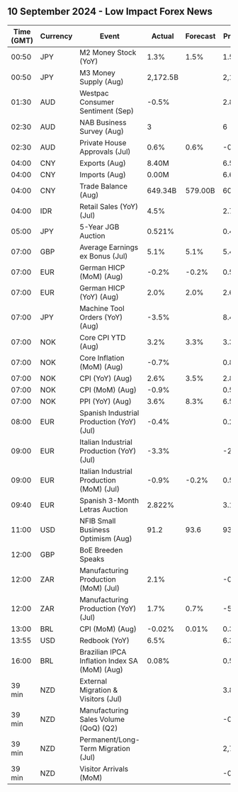 ## 10 September 2024 - Low Impact Forex News

| Time (GMT) | Currency | Event | Actual | Forecast | Previous |
|------|----------|-------|--------|----------|----------|
| 00:50 | JPY | M2 Money Stock (YoY) | 1.3% | 1.5% | 1.5% |
| 00:50 | JPY | M3 Money Supply (Aug) | 2,172.5B |  | 2,173.0B |
| 01:30 | AUD | Westpac Consumer Sentiment (Sep) | -0.5% |  | 2.8% |
| 02:30 | AUD | NAB Business Survey (Aug) | 3 |  | 6 |
| 02:30 | AUD | Private House Approvals (Jul) | 0.6% | 0.6% | -0.5% |
| 04:00 | CNY | Exports (Aug) | 8.40M |  | 6.50M |
| 04:00 | CNY | Imports (Aug) | 0.00M |  | 6.60M |
| 04:00 | CNY | Trade Balance (Aug) | 649.34B | 579.00B | 601.90B |
| 04:00 | IDR | Retail Sales (YoY) (Jul) | 4.5% |  | 2.7% |
| 05:00 | JPY | 5-Year JGB Auction | 0.521% |  | 0.452% |
| 07:00 | GBP | Average Earnings ex Bonus (Jul) | 5.1% | 5.1% | 5.4% |
| 07:00 | EUR | German HICP (MoM) (Aug) | -0.2% | -0.2% | 0.5% |
| 07:00 | EUR | German HICP (YoY) (Aug) | 2.0% | 2.0% | 2.6% |
| 07:00 | JPY | Machine Tool Orders (YoY) (Aug) | -3.5% |  | 8.4% |
| 07:00 | NOK | Core CPI YTD (Aug) | 3.2% | 3.3% | 3.3% |
| 07:00 | NOK | Core Inflation (MoM) (Aug) | -0.7% |  | 0.8% |
| 07:00 | NOK | CPI (YoY) (Aug) | 2.6% | 3.5% | 2.8% |
| 07:00 | NOK | CPI (MoM) (Aug) | -0.9% |  | 0.5% |
| 07:00 | NOK | PPI (YoY) (Aug) | 3.6% | 8.3% | 6.5% |
| 08:00 | EUR | Spanish Industrial Production (YoY) (Jul) | -0.4% |  | 0.2% |
| 09:00 | EUR | Italian Industrial Production (YoY) (Jul) | -3.3% |  | -2.6% |
| 09:00 | EUR | Italian Industrial Production (MoM) (Jul) | -0.9% | -0.2% | 0.5% |
| 09:40 | EUR | Spanish 3-Month Letras Auction | 2.822% |  | 3.190% |
| 11:00 | USD | NFIB Small Business Optimism (Aug) | 91.2 | 93.6 | 93.7 |
| 12:00 | GBP | BoE Breeden Speaks |  |  |  |
| 12:00 | ZAR | Manufacturing Production (MoM) (Jul) | 2.1% |  | -0.4% |
| 12:00 | ZAR | Manufacturing Production (YoY) (Jul) | 1.7% | 0.7% | -5.5% |
| 13:00 | BRL | CPI (MoM) (Aug) | -0.02% | 0.01% | 0.38% |
| 13:55 | USD | Redbook (YoY) | 6.5% |  | 6.3% |
| 16:00 | BRL | Brazilian IPCA Inflation Index SA (MoM) (Aug) | 0.08% |  | 0.50% |
| 39 min | NZD | External Migration & Visitors (Jul) |  |  | 3.80% |
| 39 min | NZD | Manufacturing Sales Volume (QoQ) (Q2) |  |  | -0.4% |
| 39 min | NZD | Permanent/Long-Term Migration (Jul) |  |  | 2,710 |
| 39 min | NZD | Visitor Arrivals (MoM) |  |  | -0.2% |
